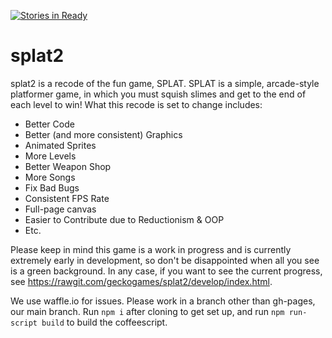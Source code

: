 [![Stories in Ready](https://badge.waffle.io/geckogames/splat2.png?label=ready&title=Ready)](http://waffle.io/geckogames/splat2)
# splat2
splat2 is a recode of the fun game, SPLAT. SPLAT is a simple, arcade-style platformer game, in which you must squish slimes and get to the end of each level to win! What this recode is set to change includes:

 - Better Code
 - Better (and more consistent) Graphics
 - Animated Sprites
 - More Levels
 - Better Weapon Shop
 - More Songs
 - Fix Bad Bugs
 - Consistent FPS Rate
 - Full-page canvas
 - Easier to Contribute due to Reductionism & OOP
 - Etc.

Please keep in mind this game is a work in progress and is currently extremely early in development, so don't be disappointed when all you see is a green background. In any case, if you want to see the current progress, see https://rawgit.com/geckogames/splat2/develop/index.html.

We use waffle.io for issues. Please work in a branch other than gh-pages, our main branch. Run `npm i` after cloning to get set up, and run `npm run-script build` to build the coffeescript.
